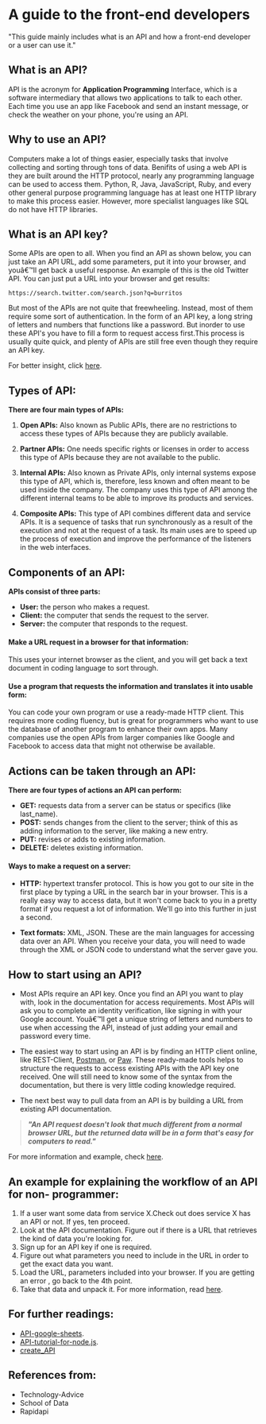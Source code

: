 # A guide to the front-end developers 
"This guide mainly includes what is an API and how a front-end developer or a user can use it."

## What is an API?
API is the acronym for **Application Programming** Interface, which is a software intermediary that allows two applications to talk to each other. Each time you use an app like Facebook and send an instant message, or check the weather on your phone, you're using an API.

## Why to use an API?
Computers make a lot of things easier, especially tasks that involve collecting and sorting through tons of data.
Benifits of using a web API is they are built around the HTTP protocol, nearly any programming language can be used to access them. Python, R, Java, JavaScript, Ruby, and every other general purpose programming language has at least one HTTP library to make this process easier. However, more specialist languages like SQL do not have HTTP libraries.

## What is an API key?

Some APIs are open to all. When you find an API as shown below, you can just take an API URL, add some parameters, put it into your browser, and youâ€™ll get back a useful response. An example of this is the old Twitter API. You can just put a URL into your browser and get results:
```
https://search.twitter.com/search.json?q=burritos
```

But most of the APIs are not quite that freewheeling. Instead, most of them require some sort of authentication. In the form of an API key, a long string of letters and numbers that functions like a password. But inorder to use these API's you have to fill a form to request access first.This process is usually quite quick, and plenty of APIs are still free even though they require an API key.

For better insight, click [here](https://schoolofdata.org/2013/11/18/web-apis-for-non-programmers/?__cf_chl_jschl_tk__=7bd9c1655390183d7bb02cc201bc980b54f38e22-1602518516-0-AdHsrAe32jCNKyIqmgWm0c5xuBPkk1v3TZLclqXJvR-3fJJtYYv-7q9IYF4G_pUJ39JdWovIB2BlC9ABx9xto4zFMaXuy9lHcRFjjeVLp1zHOkPIs1titSorWsPwZrtqcPzQ2LfEJ_1bnz1BhX12OnGXC0_kvhdrQzPpP_CogmVgPWi6vrkOtoSBHppJ3w7LY5h3rmri8IVpCYNK-2tP6VXuOXu8Na-wBD4uehYi_fif97D5X7ET07-OY6sgzLe4JOf35iUL9gByITJkvQqOrROeYpFYGuVs5Fpj6bZPw-FqqFxZ6bWv54WSiY_SPhZ4mB_3wTjEJGItsglE4a1rSYg).

## Types of API:
**There are four main types of APIs:**


1. **Open APIs:** Also known as Public APIs, there are no restrictions to access these types of APIs because they are publicly available.

2. **Partner APIs:** One needs specific rights or licenses in order to access this type of APIs because they are not available to the public.

3. **Internal APIs:** Also known as Private APIs, only internal systems expose this type of API, which is, therefore, less known and often meant to be used inside the company. The company uses this type of API among the different internal teams to be able to improve its products and services.

4. **Composite APIs:** This type of API combines different data and service APIs. It is a sequence of tasks that run synchronously as a result of the execution and not at the request of a task. Its main uses are to speed up the process of execution and improve the performance of the listeners in the web interfaces.

## Components of an API:
**APIs consist of three parts:**

- **User:** the person who makes a request.
- **Client:** the computer that sends the request to the server.
- **Server:** the computer that responds to the request.

#### Make a URL request in a browser for that information:
 This uses your internet browser as the client, and you will get back a text document in coding language to sort through.

 #### Use a program that requests the information and translates it into usable form:
  You can code your own program or use a ready-made HTTP client. This requires more coding fluency, but is great for programmers who want to use the database of another program to enhance their own apps.
  Many companies use the open APIs from larger companies like Google and Facebook to access data that might not otherwise be available.
  ## Actions can be taken through an API:
   **There are four types of actions an API can perform:**

  - **GET:** requests data from a server can be status or specifics (like last_name).
  - **POST:** sends changes from the client to the server; think of this as adding information to the server, like making a new entry.
  - **PUT:** revises or adds to existing information.
  - **DELETE:** deletes existing information.

  #### Ways to make a request on a server:

  - **HTTP:** hypertext transfer protocol. This is how you got to our site in the first place by typing a URL in the search bar in your browser. This is a really easy way to access data, but it won't come back to you in a pretty format if you request a lot of information. We'll go into this further in just a second.

  - **Text formats:** XML, JSON. These are the main languages for accessing data over an API. When you receive your data, you will need to wade through the XML or JSON code to understand what the server gave you.

  ## How to start using an API?

  - Most APIs require an API key. Once you find an API you want to play with, look in the documentation for access requirements. Most APIs will ask you to complete an identity verification, like signing in with your Google account. Youâ€™ll get a unique string of letters and numbers to use when accessing the API, instead of just adding your email and password every time.

  - The easiest way to start using an API is by finding an HTTP client online, like REST-Client, [Postman](https://www.postman.com/downloads/), or [Paw](https://paw.cloud/). These ready-made tools helps to structure the requests to access existing APIs with the API key one received. One will still need to know some of the syntax from the documentation, but there is very little coding knowledge required.
  
  - The next best way to pull data from an API is by building a URL from existing API documentation.
   
 > ***"An API request doesn't look that much different from a normal browser URL, but the returned data will be in a form that's easy for computers to read."***

For more information and example, check [here](https://gigaom.com/2010/10/29/using-apis-not-quite-as-hard-as-it-looks/).

## An example for explaining the workflow of an API for non- programmer:

1. If a user want some data from service X.Check out does service X has an API or not. If yes, ten proceed.
2. Look at the API documentation. Figure out if there is a URL that retrieves the kind of data you're looking for.
3. Sign up for an API key if one is required.
4. Figure out what parameters you need to include in the URL in order to get the exact data you want.
5. Load the URL, parameters included into your browser. If you are getting an error , go back to the 4th point.
6. Take that data and unpack it. For more information, read [here](https://schoolofdata.org/2013/11/21/xml-and-json/).


## For further readings:

- [API-google-sheets](https://rapidapi.com/blog/api-google-sheets/).
- [API-tutorial-for-node.js](https://rapidapi.com/blog/nodejs-express-rest-api-example/).
- [create_API](https://rapidapi.com/api-providers)

## References from:

- Technology-Advice
- School of Data
- Rapidapi




